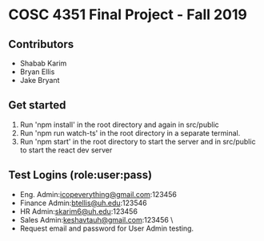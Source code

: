 # COSC 4351 Final Project - Fall 2019

## Contributors

- Shabab Karim
- Bryan Ellis
- Jake Bryant

## Get started

1. Run 'npm install' in the root directory and again in src/public
2. Run 'npm run watch-ts' in the root directory in a separate terminal.
3. Run 'npm start' in the root directory to start the server and in src/public to start the react dev server

## Test Logins (role:user:pass)

- Eng. Admin:icopeverything@gmail.com:123456
- Finance Admin:btellis@uh.edu:123546
- HR Admin:skarim6@uh.edu:123456
- Sales Admin:keshavtauh@gmail.com:123456 \
- Request email and password for User Admin testing.
